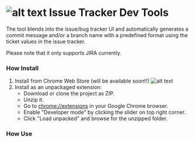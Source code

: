 ![alt text][overviewlogo] Issue Tracker Dev Tools
=============================
The tool blends into the issue/bug tracker UI and automatically generates a commit message and/or a branch name with a predefined format using the ticket values in the issue tracker.

Please note that it only supports JIRA currently.

### How Install
1. Install from Chrome Web Store (will be available soon!!)
    ![alt text][chromestorelogo]
1. Install as an unpackaged extension:
	- Download or clone the project as ZIP.
	- Unzip it.
	- Go to [chrome://extensions](chrome://extensions) in your Google Chrome browser.
	- Enable "Developer mode" by clicking the slider on top right corner.
	- Click "Load unpacked" and browse for the unzipped folder.

### How Use


[overviewlogo]: https://github.com/nihatcanco/issue-tracker-dev-tools/blob/master/images/icon16.png?raw=true
[chromestorelogo]: https://developer.chrome.com/webstore/images/ChromeWebStore_Badge_v2_206x58.png
